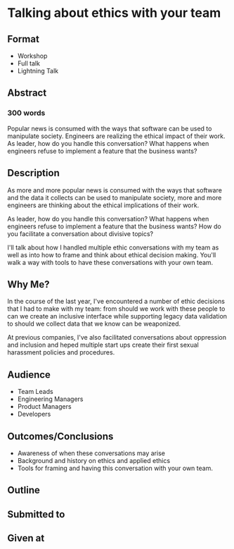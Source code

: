 # Talking about ethics with your team

## Format

* Workshop
* Full talk
* Lightning Talk

## Abstract

### 300 words
Popular news is consumed with the ways that software can be used to manipulate society. Engineers are realizing the ethical impact of their work. As leader, how do you handle this conversation?  What happens when engineers refuse to implement a feature that the business wants?


## Description
As more and more popular news is consumed with the ways that software
and the data it collects can be used to manipulate society, more and
more engineers are thinking about the ethical implications of their
work.

As leader, how do you handle this conversation?  What happens when
engineers refuse to implement a feature that the business wants?  How do
you facilitate a conversation about divisive topics?

I'll talk about how I handled multiple ethic conversations with my team
as well as into how to frame and think about ethical decision
making.  You'll walk a way with tools to have these conversations with
your own team.

## Why Me?

In the course of the last year, I've encountered a number of ethic
decisions that I had to make with my team: from should we work with
these people to can we create an inclusive interface while supporting
legacy data validation to should we collect data that we know can be
weaponized.

At previous companies, I've also facilitated conversations about
oppression and inclusion and heped multiple start ups create their first
sexual harassment policies and procedures.

## Audience
* Team Leads
* Engineering Managers
* Product Managers
* Developers

## Outcomes/Conclusions
* Awareness of when these conversations may arise
* Background and history on ethics and applied ethics
* Tools for framing and having this conversation with your own team.

## Outline


## Submitted to


## Given at
